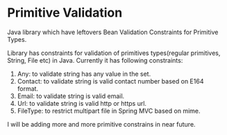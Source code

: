 # Primitive Validation
Java library which have leftovers Bean Validation Constraints for Primitive Types.

Library has constraints for validation of primitives types(regular primitives, String, File etc) in Java.
Currently it has following constraints:
1. Any: to validate string has any value in the set.
2. Contact: to validate string is valid contact number based on E164 format.
3. Email: to validate string is valid email.
3. Url: to validate string is valid http or https url.
4. FileType: to restrict multipart file in Spring MVC based on mime.

I will be adding more and more primitive constrains in near future.